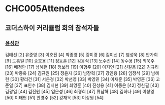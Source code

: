 # CHC005Attendees
## 코더스하이 커리큘럼 회의 참석자들
### [윤성관](http://www.naver.com)
김태선	[2]
유준영	[3]
이호진	[4]
박종영	[5]
강미경	[6]
김미선	[7]
염성욱	[8]
안가희	[9]
도홍일	[10]
송호용	[11]
정동훈	[12]
김응식	[13]
노수진	[14]
왕수용	[15]
최욱주	[16]
배정만	[17]
남혜현	[18]
정보라	[19]
이형주	[20]
이지언	[21]
신길용	[22]
김규리	[23]
박종욱	[24]
김규원	[25]
정윤지	[26]
남장혁	[27]
강인용	[28]
임정석	[29]
남혜현	[30]
황리건	[31]
서은경	[32]
박선영	[33]
박영민	[34]
이재훈	[35]
박영훈	[36]
고준일	[37]
표인수	[38]
김지현	[39]
최명훈	[40]
진성용	[41]
이동은	[42]
정찬필	[43]
김광일	[44]
김진원	[45]
임은성	[46]
최경희	[47]
류남혁	[48]
김하나	[49]
이창영	[50]
이태현	[51]
안영주	[52]
강재욱	[53]
이상원	[54]
